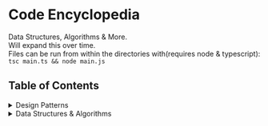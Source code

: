 # Code Encyclopedia
Data Structures, Algorithms & More. </br>
Will expand this over time. </br>
Files can be run from within the directories with(requires node & typescript): </br>
`tsc main.ts && node main.js`
## Table of Contents
<details>
<summary>Design Patterns</summary>

- Creational Patterns
  - Abstract Factory
  - Builder
  - Factory Method
  - Prototype
  - Singleton
- Structural Patterns
  - Adapter
  - Bridge
  - Composite
  - Decorator
  - Facade
  - Flyweight
  - Proxy
- Behavioral Patterns
  - Chain of Responsibility
  - Command
  - Interpreter
  - Iterator
  - Mediator
  - Memento
  - Observer
  - State
  - Strategy
  - Template Method
  - Visitor
</details>
<details>
<summary>Data Structures & Algorithms</summary>

- [Binary Search Tree](./binary-search-tree/readme.md)
</details>
